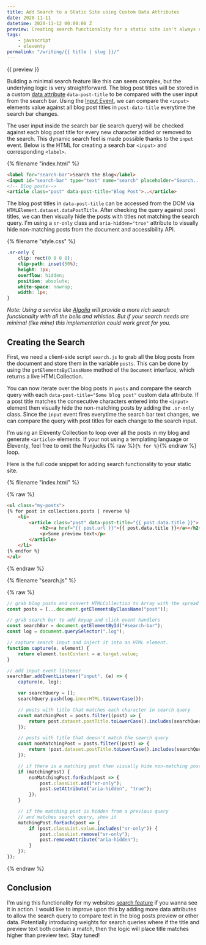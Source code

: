 ```yaml
---
title: Add Search to a Static Site using Custom Data Attributes
date: 2020-11-11
datetime: 2020-11-12 00:00:00 Z
preview: Creating search functionality for a static site isn't always easy. Luckily, using custom data attributes and a bit of JavaScript. You can filter blog posts by comparing the search input to post titles and visually hide posts that don't match the search query.
tags: 
    - javascript
    - eleventy
permalink: "/writing/{{ title | slug }}/"
---
```


{{ preview }}

Building a minimal search feature like this can seem complex, but the underlying logic is very straightforward. The blog post titles will be stored in a custom [data attribute](https://developer.mozilla.org/en-US/docs/Learn/HTML/Howto/Use_data_attributes) `data-post-title` to be compared with the user input from the search bar. Using the [Input Event](https://developer.mozilla.org/en-US/docs/Web/API/InputEvent), we can compare the `<input>` elements value against all blog post titles in `post-data-title` everytime the search bar changes. 

The user input inside the search bar (ie search query) will be checked against each blog post title for every new character added or removed to the search. This dynamic search feel is made possible thanks to the `input` event. Below is the HTML for creating a search bar `<input>` and corresponding `<label>`.

{% filename "index.html" %}

```html
<label for="search-bar">Search the Blog</label>
<input id="search-bar" type="text" name="search" placeholder="Search...">
<!-- Blog posts-->
<article class="post" data-post-title="Blog Post">..</article>
```

The blog post titles in `data-post-title` can be accessed from the DOM via `HTMLElement.dataset.dataPostTitle`. After checking the query against post titles, we can then visually hide the posts with titles not matching the search query. I'm using a `sr-only` class and `aria-hidden="true"` attribute to visually hide non-matching posts from the document and accessibility API.

{% filename "style.css" %}

```css
.sr-only {
    clip: rect(0 0 0 0);
    clip-path: inset(50%);
    height: 1px;
    overflow: hidden;
    position: absolute;
    white-space: nowrap;
    width: 1px;
}
```

_Note: Using a service like [Algolia](https://www.algolia.com/) will provide a more rich search functionality with all the bells and whistles. But if your search needs are minimal (like mine) this implementation could work great for you._

<h2 class="post-heading">Creating the Search</h2>

First, we need a client-side script `search.js` to grab all the blog posts from the document and store them in the variable `posts`. This can be done by using the `getElementsByClassName` method of the `Document` interface, which returns a live HTMLCollection.

You can now iterate over the blog posts in `posts` and compare the search query with each `data-post-title="Some blog post"` custom data attribute. If a post title matches the consecutive characters entered into the `<input>` element then visually hide the non-matching posts by adding the `.sr-only` class. Since the `input` event fires everytime the search bar text changes, we can compare the query with post titles for each change to the search input. 

I'm using an Eleventy Collection to loop over all the posts in my blog and generate `<article>` elements. If your not using a templating language or Eleventy, feel free to omit the Nunjucks {% raw %}`{% for %}`{% endraw %} loop. 

Here is the full code snippet for adding search functionality to your static site.

{% filename "index.html" %}

{% raw %}

```html
<ul class="my-posts">
{% for post in collections.posts | reverse %}
    <li>
        <article class="post" data-post-title="{{ post.data.title }}">
            <h2><a href="{{ post.url }}">{{ post.data.title }}</a></h2>
            <p>Some preview text</p>
        </article>
    </li>
{% endfor %}
</ul>
```
{% endraw %}

{% filename "search.js" %}

{% raw %}

```js
// grab blog posts and convert HTMLCollection to Array with the spread operator
const posts = [...document.getElementsByClassName("post")];

// grab search bar to add keyup and click event handlers
const searchBar = document.getElementById("#search-bar");
const log = document.querySelector(".log");

// capture search input and inject it into an HTML element.
function capture(e, element) {
    return element.textContent = e.target.value;
}

// add input event listener
searchBar.addEventListener("input", (e) => {
    capture(e, log);

    var searchQuery = [];
    searchQuery.push(log.innerHTML.toLowerCase());

    // posts with title that matches each character in search query
    const matchingPost = posts.filter((post) => {
        return post.dataset.postTitle.toLowerCase().includes(searchQuery);
    });

    // posts with title that doesn't match the search query
    const nonMatchingPost = posts.filter((post) => {
        return !post.dataset.postTitle.toLowerCase().includes(searchQuery);
    });

    // if there is a matching post then visually hide non-matching posts
    if (matchingPost) {
        nonMatchingPost.forEach(post => {
            post.classList.add("sr-only");
            post.setAttribute("aria-hidden", "true");
        });
    }

    // if the matching post is hidden from a previous query 
    // and matches search query, show it
    matchingPost.forEach(post => {
        if (post.classList.value.includes("sr-only")) {
            post.classList.remove("sr-only");
            post.removeAttribute("aria-hidden");
        }
    });
});
```
{% endraw %}

<h2 class="post-heading">Conclusion</h2>

I'm using this functionality for my websites [search feature](/search/) if you wanna see it in action. I would like to improve upon this by adding more data attributes to allow the search query to compare text in the blog posts preview or other data. Potentially introducing weights for search queries where if the title and preview text both contain a match, then the logic will place title matches higher than preview text. Stay tuned!